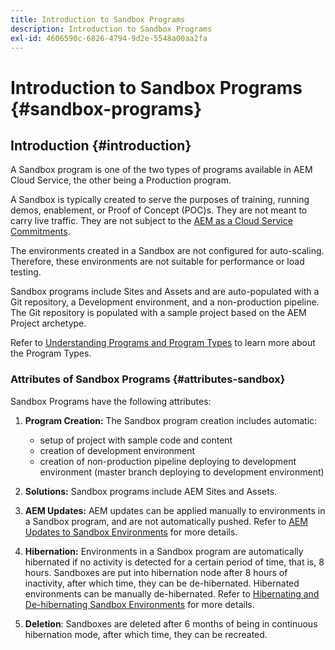```yaml
---
title: Introduction to Sandbox Programs 
description: Introduction to Sandbox Programs
exl-id: 4606590c-6826-4794-9d2e-5548a00aa2fa
---
```

# Introduction to Sandbox Programs {#sandbox-programs}

## Introduction {#introduction}

A Sandbox program is one of the two types of programs available in AEM Cloud Service, the other being a Production program. 

A Sandbox is typically created to serve the purposes of training, running demos, enablement, or Proof of Concept (POC)s. They are not meant to carry live traffic. They are not subject to the [AEM as a Cloud Service Commitments](https://www.adobe.com/legal/service-commitments.html).

The environments created in a Sandbox are not configured for auto-scaling. Therefore, these environments are not suitable for performance or load testing.

Sandbox programs include Sites and Assets and are auto-populated with a Git repository, a Development environment, and a non-production pipeline.  The Git repository is populated with a sample project based on the AEM Project archetype.

Refer to [Understanding Programs and Program Types](/help/onboarding/getting-access-to-aem-in-cloud/understand-program-types.md) to learn more about the Program Types.

### Attributes of Sandbox Programs {#attributes-sandbox}

Sandbox Programs have the following attributes:

1. **Program Creation:** The Sandbox program creation includes automatic:
   * setup of project with sample code and content
   * creation of development environment
   * creation of non-production pipeline deploying to development environment (master branch deploying to development environment)
 
1. **Solutions:** Sandbox programs include AEM Sites and Assets.

1. **AEM Updates:** AEM updates can be applied manually to environments in a Sandbox program, and are not automatically pushed.
   Refer to [AEM Updates to Sandbox Environments](/help/onboarding/getting-access-to-aem-in-cloud/hibernating-de-hibernating-sandbox-environments.md#aem-updates-sandbox) for more details.

1. **Hibernation:** Environments in a Sandbox program are automatically hibernated if no activity is detected for a certain period of time, that is, 8 hours. Sandboxes are put into hibernation node after 8 hours of inactivity, after which time, they can be de-hibernated. Hibernated environments can be manually de-hibernated.
   Refer to [Hibernating and De-hibernating Sandbox Environments](/help/onboarding/getting-access-to-aem-in-cloud/hibernating-de-hibernating-sandbox-environments.md) for more details.

1. **Deletion**: Sandboxes are deleted after 6 months of being in continuous hibernation mode, after which time, they can be recreated.
